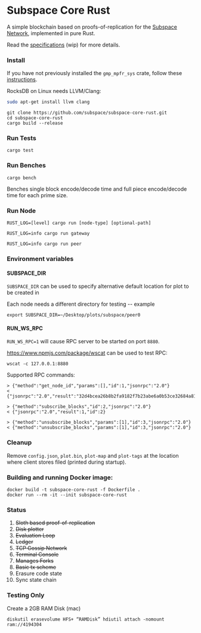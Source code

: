 # Subspace Core Rust

A simple blockchain based on proofs-of-replication for the [Subspace Network](https://www.subspace.network), implemented in pure Rust.

Read the [specifications](/spec/overview.md) (wip) for more details.


### Install

If you have not previously installed the `gmp_mpfr_sys` crate, follow these [instructions](https://docs.rs/gmp-mpfr-sys/1.3.0/gmp_mpfr_sys/index.html#building-on-gnulinux).

RocksDB on Linux needs LLVM/Clang:
```bash
sudo apt-get install llvm clang
```

```
git clone https://github.com/subspace/subspace-core-rust.git
cd subspace-core-rust
cargo build --release
```

### Run Tests

`cargo test`

### Run Benches

`cargo bench`

Benches single block encode/decode time and full piece encode/decode time for each prime size.

### Run Node

`RUST_LOG=[level] cargo run [node-type] [optional-path]`

`RUST_LOG=info cargo run gateway`

`RUST_LOG=info cargo run peer`

### Environment variables

#### SUBSPACE_DIR
`SUBSPACE_DIR` can be used to specify alternative default location for plot to be created in

Each node needs a different directory for testing -- example

`export SUBSPACE_DIR=~/Desktop/plots/subspace/peer0`

#### RUN_WS_RPC
`RUN_WS_RPC=1` will cause RPC server to be started on port `8880`.

https://www.npmjs.com/package/wscat can be used to test RPC:
```
wscat -c 127.0.0.1:8880
```

Supported RPC commands:
```
> {"method":"get_node_id","params":[],"id":1,"jsonrpc":"2.0"}
< {"jsonrpc":"2.0","result":"32d4bcea26b8b2fa9182f7b23abe6a0b53ce32684a8176b085da9d8cdea9bef3","id":1}
```
```
> {"method":"subscribe_blocks","id":2,"jsonrpc":"2.0"}
< {"jsonrpc":"2.0","result":1,"id":2}
```
```
> {"method":"unsubscribe_blocks","params":[1],"id":3,"jsonrpc":"2.0"}
< {"method":"unsubscribe_blocks","params":[1],"id":3,"jsonrpc":"2.0"}
```

### Cleanup
Remove `config.json`, `plot.bin`, `plot-map` and `plot-tags` at the location where client stores filed (printed during startup).

### Building and running Docker image:
```
docker build -t subspace-core-rust -f Dockerfile .
docker run --rm -it --init subspace-core-rust
```

### Status

1. ~~Sloth based proof-of-replication~~
2. ~~Disk plotter~~
3. ~~Evaluation Loop~~
4. ~~Ledger~~
5. ~~TCP Gossip Network~~
6. ~~Terminal Console~~
7. ~~Manages Forks~~
8. ~~Basic tx scheme~~
9. Erasure code state
10. Sync state chain

### Testing Only

Create a 2GB RAM Disk (mac)

`diskutil erasevolume HFS+ “RAMDisk” hdiutil attach -nomount ram://4194304`

